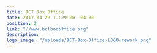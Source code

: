 ```yaml
---
title: BCT Box Office
date: 2017-04-29 11:29:00 -04:00
position: 2
link: "//www.bctboxoffice.org"
description: 
logo_image: "/uploads/BCT-Box-Office-LOGO-rework.png"
---
```


